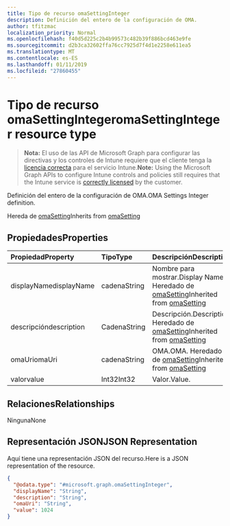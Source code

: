 ```yaml
---
title: Tipo de recurso omaSettingInteger
description: Definición del entero de la configuración de OMA.
author: tfitzmac
localization_priority: Normal
ms.openlocfilehash: f40d5d225c2b4b99573c482b39f886bcd463e9fe
ms.sourcegitcommit: d2b3ca32602ffa76cc7925d7f4d1e2258e611ea5
ms.translationtype: MT
ms.contentlocale: es-ES
ms.lasthandoff: 01/11/2019
ms.locfileid: "27860455"
---
```

# <a name="omasettinginteger-resource-type"></a><span data-ttu-id="187b6-103">Tipo de recurso omaSettingInteger</span><span class="sxs-lookup"><span data-stu-id="187b6-103">omaSettingInteger resource type</span></span>

> <span data-ttu-id="187b6-104">**Nota:** El uso de las API de Microsoft Graph para configurar las directivas y los controles de Intune requiere que el cliente tenga la [licencia correcta](https://go.microsoft.com/fwlink/?linkid=839381) para el servicio Intune.</span><span class="sxs-lookup"><span data-stu-id="187b6-104">**Note:** Using the Microsoft Graph APIs to configure Intune controls and policies still requires that the Intune service is [correctly licensed](https://go.microsoft.com/fwlink/?linkid=839381) by the customer.</span></span>

<span data-ttu-id="187b6-105">Definición del entero de la configuración de OMA.</span><span class="sxs-lookup"><span data-stu-id="187b6-105">OMA Settings Integer definition.</span></span>

<span data-ttu-id="187b6-106">Hereda de [omaSetting](../resources/intune-deviceconfig-omasetting.md)</span><span class="sxs-lookup"><span data-stu-id="187b6-106">Inherits from [omaSetting](../resources/intune-deviceconfig-omasetting.md)</span></span>

## <a name="properties"></a><span data-ttu-id="187b6-107">Propiedades</span><span class="sxs-lookup"><span data-stu-id="187b6-107">Properties</span></span>
|<span data-ttu-id="187b6-108">Propiedad</span><span class="sxs-lookup"><span data-stu-id="187b6-108">Property</span></span>|<span data-ttu-id="187b6-109">Tipo</span><span class="sxs-lookup"><span data-stu-id="187b6-109">Type</span></span>|<span data-ttu-id="187b6-110">Descripción</span><span class="sxs-lookup"><span data-stu-id="187b6-110">Description</span></span>|
|:---|:---|:---|
|<span data-ttu-id="187b6-111">displayName</span><span class="sxs-lookup"><span data-stu-id="187b6-111">displayName</span></span>|<span data-ttu-id="187b6-112">cadena</span><span class="sxs-lookup"><span data-stu-id="187b6-112">String</span></span>|<span data-ttu-id="187b6-113">Nombre para mostrar.</span><span class="sxs-lookup"><span data-stu-id="187b6-113">Display Name.</span></span> <span data-ttu-id="187b6-114">Heredado de [omaSetting](../resources/intune-deviceconfig-omasetting.md)</span><span class="sxs-lookup"><span data-stu-id="187b6-114">Inherited from [omaSetting](../resources/intune-deviceconfig-omasetting.md)</span></span>|
|<span data-ttu-id="187b6-115">descripción</span><span class="sxs-lookup"><span data-stu-id="187b6-115">description</span></span>|<span data-ttu-id="187b6-116">Cadena</span><span class="sxs-lookup"><span data-stu-id="187b6-116">String</span></span>|<span data-ttu-id="187b6-117">Descripción.</span><span class="sxs-lookup"><span data-stu-id="187b6-117">Description.</span></span> <span data-ttu-id="187b6-118">Heredado de [omaSetting](../resources/intune-deviceconfig-omasetting.md)</span><span class="sxs-lookup"><span data-stu-id="187b6-118">Inherited from [omaSetting](../resources/intune-deviceconfig-omasetting.md)</span></span>|
|<span data-ttu-id="187b6-119">omaUri</span><span class="sxs-lookup"><span data-stu-id="187b6-119">omaUri</span></span>|<span data-ttu-id="187b6-120">cadena</span><span class="sxs-lookup"><span data-stu-id="187b6-120">String</span></span>|<span data-ttu-id="187b6-121">OMA.</span><span class="sxs-lookup"><span data-stu-id="187b6-121">OMA.</span></span> <span data-ttu-id="187b6-122">Heredado de [omaSetting](../resources/intune-deviceconfig-omasetting.md)</span><span class="sxs-lookup"><span data-stu-id="187b6-122">Inherited from [omaSetting](../resources/intune-deviceconfig-omasetting.md)</span></span>|
|<span data-ttu-id="187b6-123">valor</span><span class="sxs-lookup"><span data-stu-id="187b6-123">value</span></span>|<span data-ttu-id="187b6-124">Int32</span><span class="sxs-lookup"><span data-stu-id="187b6-124">Int32</span></span>|<span data-ttu-id="187b6-125">Valor.</span><span class="sxs-lookup"><span data-stu-id="187b6-125">Value.</span></span>|

## <a name="relationships"></a><span data-ttu-id="187b6-126">Relaciones</span><span class="sxs-lookup"><span data-stu-id="187b6-126">Relationships</span></span>
<span data-ttu-id="187b6-127">Ninguna</span><span class="sxs-lookup"><span data-stu-id="187b6-127">None</span></span>
## <a name="json-representation"></a><span data-ttu-id="187b6-128">Representación JSON</span><span class="sxs-lookup"><span data-stu-id="187b6-128">JSON Representation</span></span>
<span data-ttu-id="187b6-129">Aquí tiene una representación JSON del recurso.</span><span class="sxs-lookup"><span data-stu-id="187b6-129">Here is a JSON representation of the resource.</span></span>
<!-- {
  "blockType": "resource",
  "@odata.type": "microsoft.graph.omaSettingInteger"
}
-->
``` json
{
  "@odata.type": "#microsoft.graph.omaSettingInteger",
  "displayName": "String",
  "description": "String",
  "omaUri": "String",
  "value": 1024
}
```



